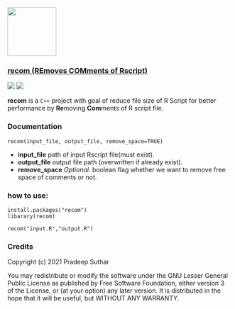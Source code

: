 <img src="https://user-images.githubusercontent.com/49487927/120012365-08311e80-bffd-11eb-813e-4d5412d13c1a.png" height="110">

### [recom (REmoves COMments of Rscript)](https://cran.r-project.org/web/packages/recom/index.html)
[![](https://www.r-pkg.org/badges/version/recom?color=blue)](https://cran.r-project.org/package=recom)
[![](http://cranlogs.r-pkg.org/badges/grand-total/recom?color=green)](https://cran.r-project.org/package=recom)

<!-- [![](http://cranlogs.r-pkg.org/badges/last-month/recom?color=white)](https://cran.r-project.org/package=recom)
[![](http://cranlogs.r-pkg.org/badges/last-week/recom?color=green)](https://cran.r-project.org/package=recom)
 -->
<!-- https://cran.r-project.org/web/packages/recom/index.html -->

**recom** is a `C++` project with goal of reduce file size of R Script for better performance by **Re**moving **Com**ments of R script file.

###  Documentation
```
recom(input_file, output_file, remove_space=TRUE)	
```

- **input_file** path of input Rscript file(must exist).
- **output_file**  output file path (overwritten if already exist).
- **remove_space** *Optional*. boolean flag whether we want to remove free space of comments or not.

### how to use:
```
install.packages("recom")
libarary(recom)

recom("input.R","output.R")

```

### Credits

Copyright (c) 2021 Pradeep Suthar

You may redistribute or modify the software under the GNU Lesser General Public License as published by Free Software Foundation, either version 3 of the License, or (at your option) any later version. It is distributed in the hope that it will be useful, but WITHOUT ANY WARRANTY.  
